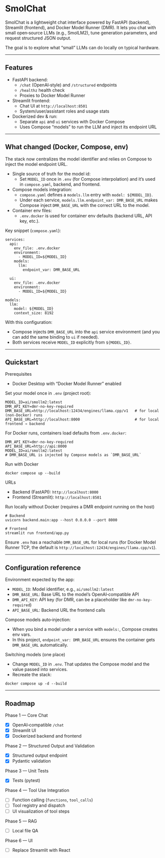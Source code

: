 # SmolChat

SmolChat is a lightweight chat interface powered by FastAPI (backend), Streamlit (frontend), and Docker Model Runner (DMR). It lets you chat with small open‑source LLMs (e.g., SmolLM2), tune generation parameters, and request structured JSON output.

The goal is to explore what “small” LLMs can do locally on typical hardware.

---

## Features
- FastAPI backend:
  - `/chat` (OpenAI‑style) and `/structured` endpoints
  - `/healthz` health check
  - Proxies to Docker Model Runner
- Streamlit frontend:
  - Chat UI at `http://localhost:8501`
  - System/user/assistant roles and usage stats
- Dockerized dev & run:
  - Separate `api` and `ui` services with Docker Compose
  - Uses Compose “models” to run the LLM and inject its endpoint URL

---

## What changed (Docker, Compose, env)

The stack now centralizes the model identifier and relies on Compose to inject the model endpoint URL.

- Single source of truth for the model id:
  - Set `MODEL_ID` once in `.env` (for Compose interpolation) and it’s used in `compose.yaml`, backend, and frontend.
- Compose models integration:
  - `compose.yaml` defines a `models.llm` entry with `model: ${MODEL_ID}`.
  - Under each service, `models.llm.endpoint_var: DMR_BASE_URL` makes Compose inject `DMR_BASE_URL` with the correct URL to the model.
- Container env files:
  - `.env.docker` is used for container env defaults (backend URL, API key, etc.).

Key snippet (`compose.yaml`):

```
services:
  api:
    env_file: .env.docker
    environment:
      - MODEL_ID=${MODEL_ID}
    models:
      llm:
        endpoint_var: DMR_BASE_URL

  ui:
    env_file: .env.docker
    environment:
      - MODEL_ID=${MODEL_ID}

models:
  llm:
    model: ${MODEL_ID}
    context_size: 8192
```

With this configuration:
- Compose injects `DMR_BASE_URL` into the `api` service environment (and you can add the same binding to `ui` if needed).
- Both services receive `MODEL_ID` explicitly from `${MODEL_ID}`.

---

## Quickstart

Prerequisites
- Docker Desktop with “Docker Model Runner” enabled

Set your model once in `.env` (project root):

```
MODEL_ID=ai/smollm2:latest
DMR_API_KEY=dmr-no-key-required
DMR_BASE_URL=http://localhost:12434/engines/llama.cpp/v1   # for local (non-Docker) runs
API_BASE_URL=http://localhost:8000                         # for local frontend → backend
```

For Docker runs, containers load defaults from `.env.docker`:

```
DMR_API_KEY=dmr-no-key-required
API_BASE_URL=http://api:8000
MODEL_ID=ai/smollm2:latest
# DMR_BASE_URL is injected by Compose models as `DMR_BASE_URL`
```

Run with Docker
```
docker compose up --build
```

URLs
- Backend (FastAPI): `http://localhost:8000`
- Frontend (Streamlit): `http://localhost:8501`

Run locally without Docker (requires a DMR endpoint running on the host)
```
# Backend
uvicorn backend.main:app --host 0.0.0.0 --port 8000

# Frontend
streamlit run frontend/app.py
```

Ensure `.env` has a reachable `DMR_BASE_URL` for local runs (for Docker Model Runner TCP, the default is `http://localhost:12434/engines/llama.cpp/v1`).

---

## Configuration reference

Environment expected by the app:
- `MODEL_ID`: Model identifier, e.g., `ai/smollm2:latest`
- `DMR_BASE_URL`: Base URL to the model’s OpenAI‑compatible API
- `DMR_API_KEY`: API key (for DMR, can be a placeholder like `dmr-no-key-required`)
- `API_BASE_URL`: Backend URL the frontend calls

Compose models auto‑injection:
- When you bind a model under a service with `models:`, Compose creates env vars.
- In this project, `endpoint_var: DMR_BASE_URL` ensures the container gets `DMR_BASE_URL` automatically.

Switching models (one place)
- Change `MODEL_ID` in `.env`. That updates the Compose model and the value passed into services.
- Recreate the stack:
```
docker compose up -d --build
```

---

## Roadmap

Phase 1 — Core Chat
- [x] OpenAI‑compatible `/chat`
- [x] Streamlit UI
- [x] Dockerized backend and frontend

Phase 2 — Structured Output and Validation
- [x] Structured output endpoint
- [x] Pydantic validation

Phase 3 — Unit Tests
- [x] Tests (pytest)

Phase 4 — Tool Use Integration
- [ ] Function calling (`functions`, `tool_calls`)
- [ ] Tool registry and dispatch
- [ ] UI visualization of tool steps

Phase 5 — RAG
- [ ] Local file QA

Phase 6 — UI
- [ ] Replace Streamlit with React

